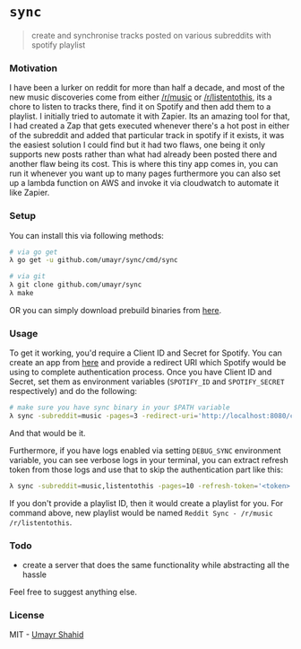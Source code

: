 # `sync`
>create and synchronise tracks posted on various subreddits with spotify playlist

### Motivation
I have been a lurker on reddit for more than half a decade, and most of the new music discoveries come from either
[/r/music](https://reddit.com/r/music) or [/r/listentothis](https://reddit.com/r/listentothis), its a chore to listen 
to tracks there, find it on Spotify and then add them to a playlist. I initially tried to automate it with Zapier. 
Its an amazing tool for that, I had created a Zap that gets executed whenever there's a hot post in either of the 
subreddit and added that particular track in spotify if it exists, it was the easiest solution I could find but it
had two flaws, one being it only supports new posts rather than what had already been posted there and another flaw
being its cost. This is where this tiny app comes in, you can run it whenever you want up to many pages furthermore
you can also set up a lambda function on AWS and invoke it via cloudwatch to automate it like Zapier.

### Setup
You can install this via following methods:
```bash
# via go get
λ go get -u github.com/umayr/sync/cmd/sync

# via git
λ git clone github.com/umayr/sync
λ make
```

OR you can simply download prebuild binaries from [here](https://github.com/umayr/sync/releases).

### Usage
To get it working, you'd require a Client ID and Secret for Spotify. You can create an app from [here](https://beta.developer.spotify.com)
and provide a redirect URI which Spotify would be using to complete authentication process. Once you have Client ID and
Secret, set them as environment variables (`SPOTIFY_ID` and `SPOTIFY_SECRET` respectively) and do the following:
```bash
# make sure you have sync binary in your $PATH variable
λ sync -subreddit=music -pages=3 -redirect-uri='http://localhost:8080/callback' -playlist-id=4WftiOQe0gRuis2AfKF3VS
```
And that would be it.

Furthermore, if you have logs enabled via setting `DEBUG_SYNC` environment variable, you can see verbose logs in your
terminal, you can extract refresh token from those logs and use that to skip the authentication part like this:
```bash
λ sync -subreddit=music,listentothis -pages=10 -refresh-token='<token>'
```
If you don't provide a playlist ID, then it would create a playlist for you. For command above, new playlist would be
named `Reddit Sync - /r/music /r/listentothis`.

### Todo
- create a server that does the same functionality while abstracting all the hassle

Feel free to suggest anything else. 

### License
MIT - [Umayr Shahid](mailto:umayr.shahid@gmail.com)
